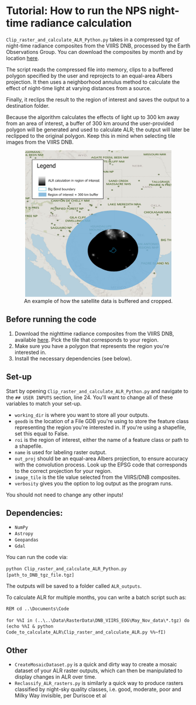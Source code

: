 # Tutorial: How to run the NPS night-time radiance calculation

`Clip_raster_and_calculate_ALR_Python.py` takes in a compressed tgz of night-time radiance composites from the VIIRS DNB, processed by the Earth Observations Group. You can download the composites by month and by location [here](https://eogdata.mines.edu/download_dnb_composites.html).

The script reads the compressed file into memory, clips to a buffered polygon specified by the user and reprojects to an equal-area Albers projection. It then uses a neighborhood annulus method to calculate the effect of night-time light at varying distances from a source. 

Finally, it reclips the result to the region of interest and saves the output to a destination folder.

Because the algorithm calculates the effects of light up to 300 km away from an area of interest, a buffer of 300 km around the user-provided polygon will be generated and used to calculate ALR; the output will later be reclipped to the original polygon. Keep this in mind when selecting tile images from the VIIRS DNB. 

<p align="center">
<img src="/images/buffer_example_crop.jpg" height="400" width="400">
    <br/> An example of how the satellite data is buffered and cropped.
</p>

## Before running the code

1. Download the nighttime radiance composites from the VIIRS DNB, available [here](https://eogdata.mines.edu/download_dnb_composites.html). Pick the tile that corresponds to your region. 
2. Make sure you have a polygon that represents the region you're interested in. 
3. Install the necessary dependencies (see below).

## Set-up

Start by opening `Clip_raster_and_calculate_ALR_Python.py` and navigate to the `## USER INPUTS` section, line 24. You'll want to change all of these variables to match your set-up. <br/>
* `working_dir` is where you want to store all your outputs. <br/>
* `geodb` is the location of a File GDB you're using to store the feature class representing the region you're interested in. If you're using a shapefile, set this equal to False. <br/>
* `roi` is the region of interest, either the name of a feature class or path to a shapefile. <br/>
* `name` is used for labeling raster output. <br/>
* `out_proj` should be an equal-area Albers projection, to ensure accuracy with the convolution process. Look up the EPSG code that corresponds to the correct projection for your region. <br/>
* `image_tile` is the tile value selected from the VIIRS/DNB composites. <br/>
* `verbosity` gives you the option to log output as the program runs.

You should not need to change any other inputs!

## Dependencies:
* `NumPy`
* `Astropy`
* `Geopandas`
* `Gdal`

You can run the code via:

`python Clip_raster_and_calculate_ALR_Python.py [path_to_DNB_tgz_file.tgz]`

The outputs will be saved to a folder called `ALR_outputs`.

To calculate ALR for multiple months, you can write a batch script such as: 
```REM U:
REM cd ..\Documents\Code

for %%I in (..\..\Data\RasterData\DNB_VIIRS_EOG\May_Nov_data\*.tgz) do (echo %%I & python Code_to_calculate_ALR\Clip_raster_and_calculate_ALR.py %%~fI)
```

## Other
* `CreateMosaicDataset.py` is a quick and dirty way to create a mosaic dataset of your ALR raster outputs, which can then be manipulated to display changes in ALR over time.
* `Reclassify_ALR_rasters.py` is similarly a quick way to produce rasters classified by night-sky quality classes, i.e. good, moderate, poor and Milky Way invisible, per Duriscoe et al
